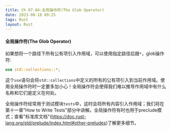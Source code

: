 ```yaml
---
title: Ch 07.04:全局操作符(The Glob Operator)
date: 2023-08-18 09:25
tags: Rust
layout: Rust
---
```

#### 全局操作符(The Glob Operator)

如果想将一个路径下所有公有项引入作用域，可以使用指定路径后跟`*`，glob操作符:

```rust
use std::collections::*;
```

这个`use`语句会将`std::collections`中定义的所有的公有项引入到当前作用域。使用全局操作符时一定要多加小心！全局操作符会使得我们难以推导作用域中有什么名称和它们是定义在何处。

全局操作符经常用于测试模块`tests`中，这时会将所有内容引入作用域；我们将在第十一章"How to Write Tests"部分中讲解。全局操作符有时也用于preclude模式；查看"标准库文档"(https://doc.rust-lang.org/std/prelude/index.html#other-preludes)了解更多细节。


























